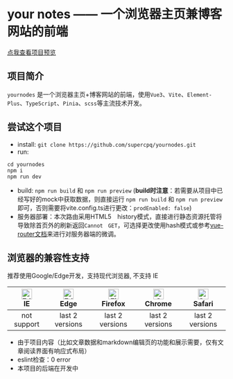 # your notes —— 一个浏览器主页兼博客网站的前端

[点我查看项目预览](https://supercpq.top/)
## 项目简介

`yournodes` 是一个浏览器主页+博客网站的前端，使用`Vue3`、`Vite`、`Element-Plus`、`TypeScript`、`Pinia`、`scss`等主流技术开发。
## 尝试这个项目

- install: `git clone https://github.com/supercpq/yournodes.git`
- run:
```
cd yournodes
npm i
npm run dev
```
- build: `npm run build` 和 `npm run preview`
(**build时注意**：若需要从项目中已经写好的mock中获取数据，则直接运行 `npm run build` 和 `npm run preview`即可，否则需要将vite.config.ts进行更改：`prodEnabled: false`)
- 服务器部署：本次路由采用HTML5　history模式，直接进行静态资源托管将导致除首页外的刷新返回`Cannot　GET`，可选择更改使用hash模式或参考[vue-router文档](https://router.vuejs.org/zh/guide/essentials/history-mode.html)来进行对服务器端的微调。

## 浏览器的兼容性支持
推荐使用Google/Edge开发，支持现代浏览器, 不支持 IE

| [<img src="https://raw.githubusercontent.com/alrra/browser-logos/master/src/edge/edge_48x48.png" alt=" Edge" width="24px" height="24px" />](http://godban.github.io/browsers-support-badges/)</br>IE | [<img src="https://raw.githubusercontent.com/alrra/browser-logos/master/src/edge/edge_48x48.png" alt=" Edge" width="24px" height="24px" />](http://godban.github.io/browsers-support-badges/)</br>Edge | [<img src="https://raw.githubusercontent.com/alrra/browser-logos/master/src/firefox/firefox_48x48.png" alt="Firefox" width="24px" height="24px" />](http://godban.github.io/browsers-support-badges/)</br>Firefox | [<img src="https://raw.githubusercontent.com/alrra/browser-logos/master/src/chrome/chrome_48x48.png" alt="Chrome" width="24px" height="24px" />](http://godban.github.io/browsers-support-badges/)</br>Chrome | [<img src="https://raw.githubusercontent.com/alrra/browser-logos/master/src/safari/safari_48x48.png" alt="Safari" width="24px" height="24px" />](http://godban.github.io/browsers-support-badges/)</br>Safari |
| :------: | :----: | :-----: | :------: | :-----: |
|     not support    |    last 2 versions    |     last 2 versions    |    last 2 versions     |     last 2 versions    |

- 由于项目内容（比如文章数据和markdown编辑页的功能和展示需要，仅有文章阅读界面有响应式布局）
- eslint检查：0 error
- 本项目的后端在开发中
